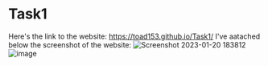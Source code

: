 # Task1
Here's the link to the website: https://toad153.github.io/Task1/
I've aatached below the screenshot of the website: 
![Screenshot 2023-01-20 183812](https://user-images.githubusercontent.com/76248516/213702503-e110534e-b2f1-40fe-ba15-ff04843b49c4.jpg)
![image](https://user-images.githubusercontent.com/76248516/213702707-927460fc-6010-47ad-8089-eb24f9fdcdc8.png)
